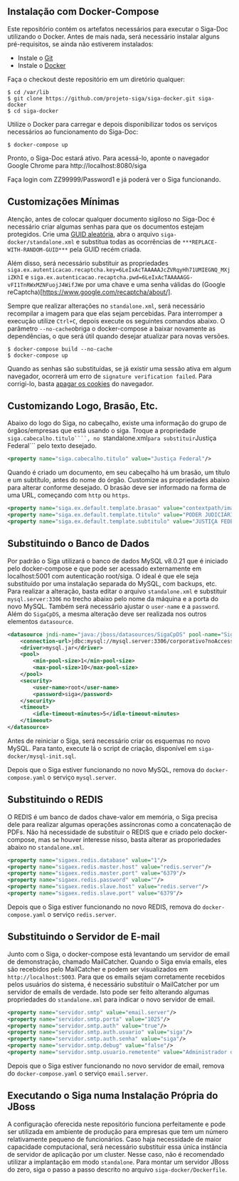 ## Instalação com Docker-Compose

Este repositório contém os artefatos necessários para executar o Siga-Doc utilizando o Docker.
Antes de mais nada, será necessário instalar alguns pré-requisitos, se ainda não estiverem instalados:

- Instale o [Git](https://gist.github.com/derhuerst/1b15ff4652a867391f03)
- Instale o [Docker](https://docs.docker.com/install/)

Faça o checkout deste repositório em um diretório qualquer:

```
$ cd /var/lib
$ git clone https://github.com/projeto-siga/siga-docker.git siga-docker
$ cd siga-docker
```

Utilize o Docker para carregar e depois disponibilizar todos os serviços necessários ao funcionamento do Siga-Doc:

```
$ docker-compose up
```

Pronto, o Siga-Doc estará ativo. Para acessá-lo, aponte o navegador Google Chrome para http://localhost:8080/siga

Faça login com ZZ99999/Password1 e já poderá ver o Siga funcionando.

## Customizações Mínimas

Atenção, antes de colocar qualquer documento sigiloso no Siga-Doc é necessário criar algumas senhas
para que os documentos estejam protegidos. Crie uma [GUID aleatória](https://www.guidgenerator.com/), abra o arquivo
`siga-docker/standalone.xml` e substitua todas as ocorrências de `***REPLACE-WITH-RANDOM-GUID***` pela GUID recém criada.

Além disso, será necessário substituir as propriedades `siga.ex.autenticacao.recaptcha.key=6LeIxAcTAAAAAJcZVRqyHh71UMIEGNQ_MXjiZKhI`
e `siga.ex.autenticacao.recaptcha.pwd=6LeIxAcTAAAAAGG-vFI1TnRWxMZNFuojJ4WifJWe` por uma chave e uma senha válidas
do (Google reCaptcha)[https://www.google.com/recaptcha/about/].

Sempre que realizar alterações no `standalone.xml`, será necessário recompilar a imagem para que elas sejam percebidas.
Para interromper a execução utilize `Ctrl+C`, depois execute os seguintes comandos abaixo. O parâmetro ```--no-cache```obriga o
docker-compose a baixar novamente as dependências, o que será útil quando desejar atualizar para novas versões.

```
$ docker-compose build --no-cache
$ docker-compose up
```

Quando as senhas são substituídas, se já existir uma sessão ativa em algum navegador, ocorrerá um erro de `signature verification failed`.
Para corrigi-lo, basta [apagar os cookies](https://support.google.com/chrome/answer/95647?co=GENIE.Platform%3DDesktop&hl=pt-BR) do navegador.

## Customizando Logo, Brasão, Etc.

Abaixo do logo do Siga, no cabeçalho, existe uma informação do grupo de órgãos/empresas que está usando o siga. Troque a propriedade 
```siga.cabecalho.titulo````, no ```standalone.xml``` para substituir ```Justiça Federal``` pelo texto desejado.

```XML
<property name="siga.cabecalho.titulo" value="Justiça Federal"/>
```

Quando é criado um documento, em seu cabeçalho há um brasão, um título e um subtítulo, antes do nome do órgão. Customize as propriedades 
abaixo para alterar conforme desejado. O brasão deve ser informado na forma de uma URL, começando com ```http``` ou ```https```.

```XML
<property name="siga.ex.default.template.brasao" value="contextpath/imagens/brasaoColoridoTRF2.png"/>
<property name="siga.ex.default.template.titulo" value="PODER JUDICIÁRIO"/>
<property name="siga.ex.default.template.subtitulo" value="JUSTIÇA FEDERAL"/>
```

## Substituindo o Banco de Dados

Por padrão o Siga utilizará o banco de dados MySQL v8.0.21 que é iniciado pelo docker-compose e que pode ser acessado externamente em
localhost:5001 com autenticação root/siga. O ideal é que ele seja substituído por uma
instalação separada do MySQL, com backups, etc. Para realizar a alteração, basta editar o arquivo `standalone.xml` e substituir
`mysql.server:3306` no trecho abaixo pelo nome da máquina e a porta do novo MySQL. Também será necessário ajustar o `user-name` e
a `password`. Além do `SigaCpDS`, a mesma alteração deve ser realizada nos outros elementos `datasource`.

```XML
<datasource jndi-name="java:/jboss/datasources/SigaCpDS" pool-name="SigaCpDS" enabled="true" spy="true">
    <connection-url>jdbc:mysql://mysql.server:3306/corporativo?noAccessToProcedureBodies=true</connection-url>
    <driver>mysql.jar</driver>
    <pool>
        <min-pool-size>1</min-pool-size>
        <max-pool-size>10</max-pool-size>
    </pool>
    <security>
        <user-name>root</user-name>
        <password>siga</password>
    </security>
    <timeout>
        <idle-timeout-minutes>5</idle-timeout-minutes>
    </timeout>
</datasource>
```

Antes de reiniciar o Siga, será necessário criar os esquemas no novo MySQL. Para tanto, execute lá o script de criação, disponível em
`siga-docker/mysql-init.sql`.

Depois que o Siga estiver funcionando no novo MySQL, remova do `docker-compose.yaml` o serviço `mysql.server`.

## Substituindo o REDIS

O REDIS é um banco de dados chave-valor em memória, o Siga precisa dele para realizar algumas operações assíncronas como a concatenação
de PDFs. Não há necessidade de substituir o REDIS que e criado pelo docker-compose, mas se houver interesse nisso, basta alterar as
proporiedades abaixo no `standalone.xml`.

```XML
<property name="sigaex.redis.database" value="1"/>
<property name="sigaex.redis.master.host" value="redis.server"/>
<property name="sigaex.redis.master.port" value="6379"/>
<property name="sigaex.redis.password" value=""/>
<property name="sigaex.redis.slave.host" value="redis.server"/>
<property name="sigaex.redis.slave.port" value="6379"/>
```

Depois que o Siga estiver funcionando no novo REDIS, remova do `docker-compose.yaml` o serviço `redis.server`.

## Substituindo o Servidor de E-mail

Junto com o Siga, o docker-compose está levantando um servidor de email de demonstração, chamado MailCatcher. Quando o Siga envia emails,
eles são recebidos pelo MailCatcher e podem ser visualizados em `http://localhost:5003`. Para que os emails sejam corretamente recebidos
pelos usuários do sistema, é necessário substituir o MailCatcher por um servidor de emails de verdade. Isto pode ser feito alterando
algumas propriedades do `standalone.xml` para indicar o novo servidor de email.

```XML
<property name="servidor.smtp" value="email.server"/>
<property name="servidor.smtp.porta" value="1025"/>
<property name="servidor.smtp.auth" value="true"/>
<property name="servidor.smtp.auth.usuario" value="siga"/>
<property name="servidor.smtp.auth.senha" value="siga"/>
<property name="servidor.smtp.debug" value="false"/>
<property name="servidor.smtp.usuario.remetente" value="Administrador do Siga&lt;siga@exemplo.com.br>"/>
```

Depois que o Siga estiver funcionando no novo servidor de email, remova do `docker-compose.yaml` o serviço `email.server`.

## Executando o Siga numa Instalação Própria do JBoss

A configuração oferecida neste repositório funciona perfeitamente e pode ser utilizada em ambiente de produção para empresas
que tem um número relativamente pequeno de funcionários. Caso haja necessidade de maior capacidade computacional, será
necessário substituir essa única instância de servidor de aplicação por um cluster. Nesse caso, não é recomendado utilizar
a implantação em modo `standalone`. Para montar um servidor JBoss do zero, siga o passo a passo descrito no arquivo
`siga-docker/Dockerfile`.
